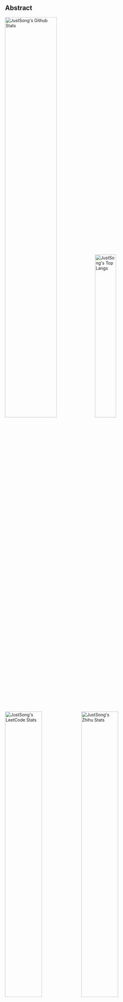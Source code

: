 ## Abstract
<p>
  <img src="https://github-readme-stats.vercel.app/api?username=songquanpeng&show_icons=true&hide_border=true" alt="JustSong's Github Stats" width="58%" />
  <img src="https://github-readme-stats.vercel.app/api/top-langs/?username=songquanpeng&layout=compact&hide_border=true&langs_count=10" alt="JustSong's Top Langs" width="37%" /> 
</p>

<p>
  <img src="https://stats.justsong.cn/api/leetcode/?username=quanpeng&theme=light" alt="JustSong's LeetCode Stats" width="49%" />
  <img src="https://stats.justsong.cn/api/zhihu/?username=songwonderful&theme=light" alt="JustSong's Zhihu Stats" width="49%" /> 
</p>

*Cards provided by [https://github.com/songquanpeng/stats-cards](https://github.com/songquanpeng/stats-cards).*

## Top Projects
|Project|Description|Stars|
|:--|:--|:--|
|[message-pusher](https://github.com/songquanpeng/message-pusher)|搭建专属于你的微信消息推送服务，支持 Markdown，支持发送邮件消息，可以选择部署在 Heroku 上，无需自己的服务器|`551⭐`|
|[go-file](https://github.com/songquanpeng/go-file)|基于 Go 的文件分享工具，仅单可执行文件，开箱即用，内置图床和视频播放页面. File sharing tool based on Go.|`416⭐`|
|[pronunciation-corrector](https://github.com/songquanpeng/pronunciation-corrector)|拯救你的英语发音，告别因发音错误带来的尴尬！|`88⭐`|
|[stats-cards](https://github.com/songquanpeng/stats-cards)|在 README 中展示你在知乎，GitHub，B 站，LeetCode，掘金，CSDN，牛客等网站的数据，服务部署在 Vercel 上，保证服务稳定. Show your LeetCode & GitHub stats in GitHub Profile.|`87⭐`|
|[pytorch-template](https://github.com/songquanpeng/pytorch-template)|To be the world's best PyTorch project template.|`77⭐`|
|[blog](https://github.com/songquanpeng/blog)|基于 Node.js 的个人博客系统. Node.js based blog system.|`35⭐`|
|[battle-city](https://github.com/songquanpeng/battle-city)|基于 TypeScript 的《坦克大战》的非标准实现. Yet another Battle City implementation with TypeScript.|`21⭐`|
|[microblog](https://github.com/songquanpeng/microblog)|基于 Go 的个人微博客，一个供你闲言碎语的地方. Go based microblog system.|`17⭐`|
|[L2M-GAN](https://github.com/songquanpeng/L2M-GAN)|Unofficial PyTorch implementation of "L2M-GAN: Learning To Manipulate Latent Space Semantics for Facial Attribute Editing".|`16⭐`|
|[v2ex-clone](https://github.com/songquanpeng/v2ex-clone)|V2EX 风格的论坛程序. V2EX's Node.js clone.|`16⭐`|

## Recent Updates
|Project|Description|Last Update|
|:--|:--|:--|
|[pytorch-template](https://github.com/songquanpeng/pytorch-template)|To be the world's best PyTorch project template.|![2022-10-08 21:41:46](https://img.shields.io/badge/2022--10--08-21%3A41%3A46-brightgreen?style=flat-square)|
|[pytorch-deployment](https://github.com/songquanpeng/pytorch-deployment)|A template for rapid deployment of PyTorch models.|![2022-10-08 21:35:48](https://img.shields.io/badge/2022--10--08-21%3A35%3A48-brightgreen?style=flat-square)|
|[go-file](https://github.com/songquanpeng/go-file)|基于 Go 的文件分享工具，仅单可执行文件，开箱即用，内置图床和视频播放页面. File sharing tool based on Go.|![2022-10-06 11:29:32](https://img.shields.io/badge/2022--10--06-11%3A29%3A32-brightgreen?style=flat-square)|
|[handwriting-generator](https://github.com/songquanpeng/handwriting-generator)|手写中文文章生成，可用于生成各种需要手写的文件|![2022-10-06 11:10:10](https://img.shields.io/badge/2022--10--06-11%3A10%3A10-brightgreen?style=flat-square)|
|[go-interview](https://github.com/songquanpeng/go-interview)|Golang 面试准备：常考代码实现，阅读资料以及其他资源的汇总|![2022-10-03 17:38:08](https://img.shields.io/badge/2022--10--03-17%3A38%3A08-brightgreen?style=flat-square)|
|[songquanpeng](https://github.com/songquanpeng/songquanpeng)|Automatic update your GitHub readme profile with GitHub Actions.|![2022-10-02 20:41:07](https://img.shields.io/badge/2022--10--02-20%3A41%3A07-brightgreen?style=flat-square)|
|[command-faker](https://github.com/songquanpeng/command-faker)|An executable file generator that used to fake other programs.|![2022-10-02 19:46:39](https://img.shields.io/badge/2022--10--02-19%3A46%3A39-brightgreen?style=flat-square)|
|[cpp-interview](https://github.com/songquanpeng/cpp-interview)|C++ 面试准备：常考代码实现，阅读资料以及其他资源的汇总|![2022-09-30 09:11:40](https://img.shields.io/badge/2022--09--30-09%3A11%3A40-brightgreen?style=flat-square)|
|[userscripts](https://github.com/songquanpeng/userscripts)|在浏览器中执行的脚本，在终端执行的脚本所在的仓库：https://github.com/songquanpeng/scripts|![2022-09-19 20:43:21](https://img.shields.io/badge/2022--09--19-20%3A43%3A21-brightgreen?style=flat-square)|
|[gofile-cli](https://github.com/songquanpeng/gofile-cli)|[WIP] CLI for Go File.|![2022-09-18 21:21:50](https://img.shields.io/badge/2022--09--18-21%3A21%3A50-brightgreen?style=flat-square)|



*Last updated on: 2022-10-09 20:40:38*

